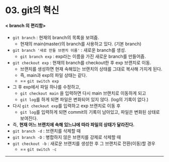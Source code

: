 # 03. git의 혁신

####   < branch 의 편리함>

- `git branch` : 현재의 branch의 목록을 보여줌.
  - 현재의 main(master)의 branch를 사용하고 있다. (기본 branch)
- `git branch '새로 만들 브랜치 이름'` : 새로운 branch를 생성.
  - `git branch exp` : exp라는 이름을 가진 새로운 branch를 만들어줌.
- `git checkout exp` : 현재의 branch를 checkout한 후 exp 브랜치로 이동.
  - 브랜치를 생성하면 현재 속해있는 브랜치의 상태를 그대로 복사해 가지게 된다.
  - 즉, main과 exp의 파일 상태는 같다.
  - == `git switch exp`
- 그 후 exp에서 파일 하나를 수정하고,
  - `git checkout main` 을 입력하면 다시 main 브랜치로 이동하게 되고
  - `git log`를 하게 되면 파일은 변화되어 있지 않다. (log의 기록이 없다.)
- 다시 `git checkout exp`를 입력하고 exp 브랜치로 이동 후
  - `git log`를 입력하게 되면 commit의 기록이 남아있고, 파일은 변화된 상태로 보여진다.
- 즉, **현재 어느 브랜치에 속해 있느냐에 따라 파일의 상태가 달라진다.**
- `git branch -d` : 브랜치를 삭제할 때
- `git branch -D` : 병합하지 않은 브랜치를 강제로 삭제할 때
- `git checkout -b` : 새로운 브랜치를 생성한 후 그 브랜치로 전환(이동)할 경우
  - == `git switch -c`

---



